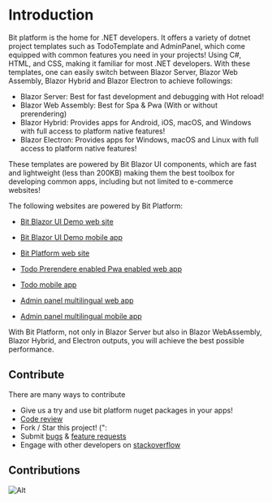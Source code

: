 # Introduction

Bit platform is the home for .NET developers. 
It offers a variety of dotnet project templates such as TodoTemplate and AdminPanel, which come equipped with common features you need in your projects! Using C#, HTML, and CSS, making it familiar for most .NET developers. With these templates, one can easily switch between Blazor Server, Blazor Web Assembly, Blazor Hybrid and Blazor Electron to achieve followings:

* Blazor Server: Best for fast development and debugging with Hot reload!
* Blazor Web Assembly: Best for Spa & Pwa (With or without prerendering)
* Blazor Hybrid: Provides apps for Android, iOS, macOS, and Windows with full access to platform native features!
* Blazor Electron: Provides apps for Windows, macOS and Linux with full access to platform native features!

These templates are powered by Bit Blazor UI components, which are fast and lightweight (less than 200KB) making them the best toolbox for developing common apps, including but not limited to e-commerce websites!

The following websites are powered by Bit Platform:

* [Bit Blazor UI Demo web site](https://components.bitplatform.dev/)
* [Bit Blazor UI Demo mobile app](https://play.google.com/store/apps/details?id=com.bitplatform.BlazorUI.Demo)

* [Bit Platform web site](https://bitplatform.dev/)

* [Todo Prerendere enabled Pwa enabled web app](https://todo.bitplatform.dev/)
* [Todo mobile app](https://play.google.com/store/apps/details?id=com.bitplatform.Todo.Template)

* [Admin panel multilingual web app](https://adminpanel.bitplatform.dev/)
* [Admin panel multilingual mobile app](https://play.google.com/store/apps/details?id=com.bitplatform.AdminPanel.Template)

With Bit Platform, not only in Blazor Server but also in Blazor WebAssembly, Blazor Hybrid, and Electron outputs, you will achieve the best possible performance.

## **Contribute**

There are many ways to contribute

* Give us a try and use bit platform nuget packages in your apps!
* [Code review](https://github.com/bitfoundation/bitplatform/pulls)
* Fork / Star this project! (":
* Submit [bugs](https://github.com/bitfoundation/bitplatform/issues/new?template=bug_report.yml) & [feature requests](https://github.com/bitfoundation/bitplatform/issues/new?template=feature_request.yml)
* Engage with other developers on [stackoverflow](https://stackoverflow.com/questions/tagged/bitplatform)

## **Contributions**

![Alt](https://repobeats.axiom.co/api/embed/66dc1fc04ed967094b98ac118e8f18fa38b19f6a.svg "Bit Open Source Contributions Report")
